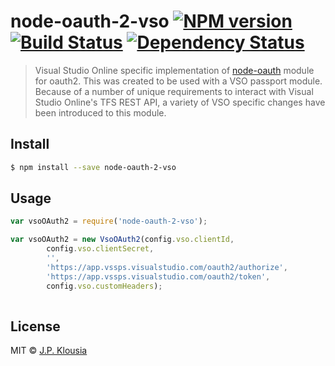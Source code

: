 # node-oauth-2-vso [![NPM version][npm-image]][npm-url] [![Build Status](https://travis-ci.org/klousiaj/node-oauth2-vso.svg?branch=master)](https://travis-ci.org/klousiaj/node-oauth2-vso) [![Dependency Status](https://david-dm.org/klousiaj/node-oauth2-vso.svg)](https://david-dm.org/klousiaj/node-oauth2-vso)
> Visual Studio Online specific implementation of [node-oauth](https://github.com/ciaranj/node-oauth) module for oauth2.
This was created to be used with a VSO passport module. Because of a number of unique requirements to interact with 
Visual Studio Online's TFS REST API, a variety of VSO specific changes have been introduced to this module.

## Install
```sh
$ npm install --save node-oauth-2-vso
```

## Usage
```js
var vsoOAuth2 = require('node-oauth-2-vso');

var vsoOAuth2 = new VsoOAuth2(config.vso.clientId,
        config.vso.clientSecret,
        '',
        'https://app.vssps.visualstudio.com/oauth2/authorize',
        'https://app.vssps.visualstudio.com/oauth2/token',
        config.vso.customHeaders);
     
```

## License

MIT © [J.P. Klousia](https://github.com/klousiaj)


[npm-image]: https://badge.fury.io/js/node-oauth-2-vso.svg
[npm-url]: https://npmjs.org/package/node-oauth-2-vso
[travis-image]: https://travis-ci.org/klousiaj/node-oauth-2-vso.svg?branch=master
[travis-url]: https://travis-ci.org/klousiaj/node-oauth-2-vso
[daviddm-image]: https://david-dm.org/klousiaj/node-oauth-2-vso.svg?theme=shields.io
[daviddm-url]: https://david-dm.org/klousiaj/node-oauth-2-vso

